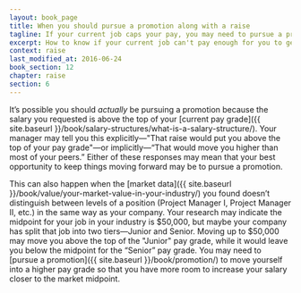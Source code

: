 ```yaml
---
layout: book_page
title: When you should pursue a promotion along with a raise
tagline: If your current job caps your pay, you may need to pursue a promotion
excerpt: How to know if your current job can't pay enough for you to get a big raise, and what you can do about that.
context: raise
last_modified_at: 2016-06-24
book_section: 12
chapter: raise
section: 6
---
```

It’s possible you should *actually* be pursuing a promotion because the salary you requested is above the top of your [current pay grade]({{ site.baseurl }}/book/salary-structures/what-is-a-salary-structure/). Your manager may tell you this explicitly—"That raise would put you above the top of your pay grade"—or implicitly—“That would move you higher than most of your peers.” Either of these responses may mean that your best opportunity to keep things moving forward may be to pursue a promotion.

This can also happen when the [market data]({{ site.baseurl }}/book/value/your-market-value-in-your-industry/) you found doesn’t distinguish between levels of a position (Project Manager I, Project Manager II, etc.) in the same way as your company. Your research may indicate the midpoint for your job in your industry is $50,000, but maybe your company has split that job into two tiers—Junior and Senior. Moving up to $50,000 may move you above the top of the "Junior" pay grade, while it would leave you below the midpoint for the “Senior” pay grade. You may need to [pursue a promotion]({{ site.baseurl }}/book/promotion/) to move yourself into a higher pay grade so that you have more room to increase your salary closer to the market midpoint.
